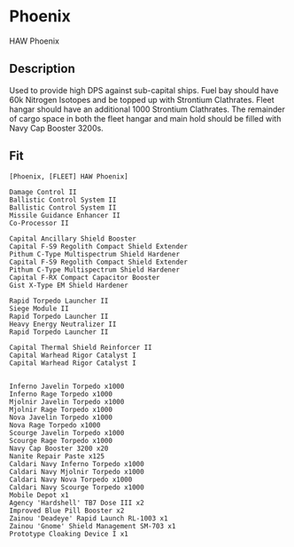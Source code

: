 # Phoenix

HAW Phoenix

## Description

Used to provide high DPS against sub-capital ships. Fuel bay should have 60k Nitrogen Isotopes and be topped up with Strontium Clathrates. Fleet hangar should have an additional 1000 Strontium Clathrates.  The remainder of cargo space in both the fleet hangar and main hold should be filled with Navy Cap Booster 3200s.

## Fit
```
[Phoenix, [FLEET] HAW Phoenix]

Damage Control II
Ballistic Control System II
Ballistic Control System II
Missile Guidance Enhancer II
Co-Processor II

Capital Ancillary Shield Booster
Capital F-S9 Regolith Compact Shield Extender
Pithum C-Type Multispectrum Shield Hardener
Capital F-S9 Regolith Compact Shield Extender
Pithum C-Type Multispectrum Shield Hardener
Capital F-RX Compact Capacitor Booster
Gist X-Type EM Shield Hardener

Rapid Torpedo Launcher II
Siege Module II
Rapid Torpedo Launcher II
Heavy Energy Neutralizer II
Rapid Torpedo Launcher II

Capital Thermal Shield Reinforcer II
Capital Warhead Rigor Catalyst I
Capital Warhead Rigor Catalyst I


Inferno Javelin Torpedo x1000
Inferno Rage Torpedo x1000
Mjolnir Javelin Torpedo x1000
Mjolnir Rage Torpedo x1000
Nova Javelin Torpedo x1000
Nova Rage Torpedo x1000
Scourge Javelin Torpedo x1000
Scourge Rage Torpedo x1000
Navy Cap Booster 3200 x20
Nanite Repair Paste x125
Caldari Navy Inferno Torpedo x1000
Caldari Navy Mjolnir Torpedo x1000
Caldari Navy Nova Torpedo x1000
Caldari Navy Scourge Torpedo x1000
Mobile Depot x1
Agency 'Hardshell' TB7 Dose III x2
Improved Blue Pill Booster x2
Zainou 'Deadeye' Rapid Launch RL-1003 x1
Zainou 'Gnome' Shield Management SM-703 x1
Prototype Cloaking Device I x1
```
